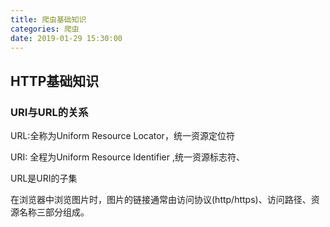 ```yaml
---
title: 爬虫基础知识
categories: 爬虫
date: 2019-01-29 15:30:00
---
```


## HTTP基础知识

### URI与URL的关系

URL:全称为Uniform Resource Locator，统一资源定位符

URI: 全程为Uniform Resource Identifier ,统一资源标志符、

URL是URI的子集

在浏览器中浏览图片时，图片的链接通常由访问协议(http/https)、访问路径、资源名称三部分组成。